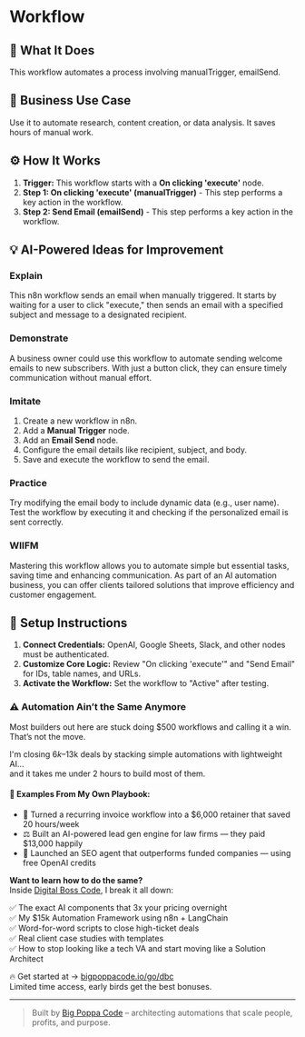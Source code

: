 # Workflow

## 🚀 What It Does
This workflow automates a process involving manualTrigger, emailSend.

## 💼 Business Use Case
Use it to automate research, content creation, or data analysis. It saves hours of manual work.

## ⚙️ How It Works
1.  **Trigger:** This workflow starts with a **On clicking 'execute'** node.
2. **Step 1: On clicking 'execute' (manualTrigger)** - This step performs a key action in the workflow.
3. **Step 2: Send Email (emailSend)** - This step performs a key action in the workflow.

## 💡 AI-Powered Ideas for Improvement
### Explain
This n8n workflow sends an email when manually triggered. It starts by waiting for a user to click "execute," then sends an email with a specified subject and message to a designated recipient.

### Demonstrate
A business owner could use this workflow to automate sending welcome emails to new subscribers. With just a button click, they can ensure timely communication without manual effort.

### Imitate
1. Create a new workflow in n8n.
2. Add a **Manual Trigger** node.
3. Add an **Email Send** node.
4. Configure the email details like recipient, subject, and body.
5. Save and execute the workflow to send the email.

### Practice
Try modifying the email body to include dynamic data (e.g., user name). Test the workflow by executing it and checking if the personalized email is sent correctly.

### WIIFM
Mastering this workflow allows you to automate simple but essential tasks, saving time and enhancing communication. As part of an AI automation business, you can offer clients tailored solutions that improve efficiency and customer engagement.

## 🔧 Setup Instructions
1. **Connect Credentials:** OpenAI, Google Sheets, Slack, and other nodes must be authenticated.
2. **Customize Core Logic:** Review "On clicking 'execute'" and "Send Email" for IDs, table names, and URLs.
3. **Activate the Workflow:** Set the workflow to "Active" after testing.

### ⚠️ Automation Ain’t the Same Anymore

Most builders out here are stuck doing $500 workflows and calling it a win.  
That’s not the move.  

I'm closing $6k–$13k deals by stacking simple automations with lightweight AI...  
and it takes me under 2 hours to build most of them.

#### 🧠 Examples From My Own Playbook:
- 🔁 Turned a recurring invoice workflow into a $6,000 retainer that saved 20 hours/week  
- ⚖️ Built an AI-powered lead gen engine for law firms — they paid $13,000 happily  
- 🚀 Launched an SEO agent that outperforms funded companies — using free OpenAI credits  

**Want to learn how to do the same?**  
Inside [Digital Boss Code](https://bigpoppacode.io/go/dbc), I break it all down:

✅ The exact AI components that 3x your pricing overnight  
✅ My $15k Automation Framework using n8n + LangChain  
✅ Word-for-word scripts to close high-ticket deals  
✅ Real client case studies with templates  
✅ How to stop looking like a tech VA and start moving like a Solution Architect  

🔥 Get started at → [bigpoppacode.io/go/dbc](https://bigpoppacode.io/go/dbc)  
Limited time access, early birds get the best bonuses.

---
> Built by [Big Poppa Code](https://bigpoppacode.io) – architecting automations that scale people, profits, and purpose.
